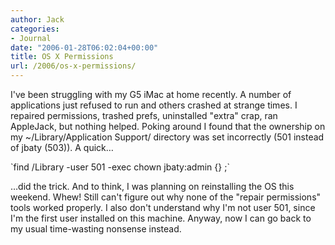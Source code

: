 ```yaml
---
author: Jack
categories:
- Journal
date: "2006-01-28T06:02:04+00:00"
title: OS X Permissions
url: /2006/os-x-permissions/
---
```


I've been struggling with my G5 iMac at home recently. A number of applications just refused to run and others crashed at strange times. I repaired permissions, trashed prefs, uninstalled "extra" crap, ran AppleJack, but nothing helped. Poking around I found that the ownership on my ~/Library/Application Support/ directory was set incorrectly (501 instead of jbaty (503)). A quick&#8230; 

\`find /Library -user 501 -exec chown jbaty:admin {} ;\` 

&#8230;did the trick. And to think, I was planning on reinstalling the OS this weekend. Whew! Still can't figure out why none of the "repair permissions" tools worked properly. I also don't understand why I'm not user 501, since I'm the first user installed on this machine. Anyway, now I can go back to my usual time-wasting nonsense instead.